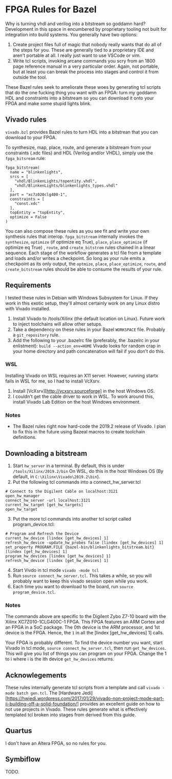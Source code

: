 # FPGA Rules for Bazel
Why is turning vhdl and verilog into a bitstream so goddamn hard? Development in this space in encumbered by proprietary tooling not built for integration into build systems. You generally have two options:
  1) Create project files full of magic that nobody really wants that do all of the steps for you. These are generally tied to a proprietary IDE and aren't portable at all. I really just want to use VSCode or vim.
  2) Write tcl scripts, invoking arcane commands you scry from an 1800 page reference manual in a very particular order. Again, not portable, but at least you can break the process into stages and control it from outside the tool.

These Bazel rules seek to ameliorate these woes by generating tcl scripts that do the one fucking thing you want with an FPGA: turn my goddamn HDL and constraints into a bitstream so you can download it onto your FPGA and make some stupid lights blink.

## Vivado rules
`vivado.bzl` provides Bazel rules to turn HDL into a bitstrean that you can download to your FPGA.

To synthesize, map, place, route, and generate a bitstream from your constraints (.xdc files) and HDL (Verilog and/or VHDL), simply use the `fpga_bitsream` rule:

```
fpga_bitstream(
  name = "blinkenlights",
  srcs = [
    "vhdl/BlinkenLights/topentity.vhdl",
    "vhdl/BlinkenLights/blinkenlights_types.vhdl"
  ],
  part = "xc7z020clg400-1",
  constraints = [
    "const.xdc"
  ],
  topEntity = "topEntity",
  optimize = False
)
```

You can also compose these rules as you see fit and write your own synthesis rules that interop. `fpga_bitstream` internally invokes the `synthesize`, `optimize` (if optimize eq True), `place`, `place_optimize` (if optimize eq True) , `route`, and `create_bitstrem` rules chained in a linear sequence. Each stage of the workflow generates a tcl file from a template and loads and/or writes a checkpoint. So long as your rule emits a checkpoint as its only output, the `optmize`, `place`, `place_optimize`, `route`, and `create_bitstream` rules should be able to consume the results of your rule.

## Requirements
I tested these rules in Debian with Windows Subsystem for Linux. If they work in this exotic setup, they'll almost certainly work on any Linux distro with Vivado installed.

  1. Install Vivado to /tools/Xilinx (the default location on Linux). Future work to inject toolchains will allow other setups.
  2. Take a dependency on these rules in your Bazel `WORKSPACE` file. Probably a `git_repository` rule.
  3. Add the following to your .bazelrc file (preferably, the .bazelrc in your enlistment):
    ```
    build --action_env=HOME
    ```
    Vivado looks for random crap in your home directory and path concatenation will fail if you don't do this.

### WSL
Installing Vivado on WSL requires an X11 server. However, running startx fails in WSL for me, so I had to install VcXsrv.
1. Install [VcXsrv][http://vcxsrv.sourceforge] in the host Windows OS.
2. I couldn't get the cable driver to work in WSL. To work around this, install Vivado Lab Edition on the host Windows environment.

### Notes
* The Bazel rules right now hard-code the 2019.2 release of Vivado. I plan to fix this in the future using Bazeal macros to create toolchain definitions.

## Downloading a bitstream
  1. Start `hw_server` in a terminal. By default, this is under `/tools/Xilinx/2019.2/bin` On WSL, do this in the host Windows OS (By default, in `C:\Xilinx\Vivado\2019.2\bin`).
  2. Put the following tcl commands into a connect_hw_server.tcl 
  ```
  # Connect to the Digilent Cable on localhost:3121
  open_hw_manager
  connect_hw_server -url localhost:3121
  current_hw_target [get_hw_targets]
  open_hw_target
  ```
  3. Put the more tcl commands into another tcl script called program_device.tcl:
  ```
  # Program and Refresh the Device
  current_hw_device [lindex [get_hw_devices] 1]
  refresh_hw_device -update_hw_probes false [lindex [get_hw_devices] 1]
  set_property PROGRAM.FILE {bazel-bin/blinkenlights_bitstream.bit} [lindex [get_hw_devices] 1]
  program_hw_devices [lindex [get_hw_devices] 1]
  refresh_hw_device [lindex [get_hw_devices] 1] 
  ```
  4. Start Vivdo in tcl mode `vivado -mode tcl`
  5. Run `source connect_hw_server.tcl`. This takes a while, so you will probably want to keep this vivado session open while you work.
  6. Each time you want to download to the board, run `source program_device.tcl`.

### Notes
The commands above are specific to the Digilent Zybo Z7-10 board with the Xilinx XC7Z010-1CLG400C-1 FPGA. This FPGA features an ARM Cortex and an FPGA in a SoC package. The 0th device is the ARM processor, and 1st device is the FPGA. Hence, the `1` in all the [lindex [get_hw_devices] 1] calls.

Your FPGA is probably different. To find the device number you want, start Vivado in tcl mode, `source connect_hw_server.tcl`, then run `get_hw_devices`. This will give you list of things you can program on your FPGA. Change the 1 to i where i is the ith device `get_hw_devices` returns.

## Acknowlegements
These rules internally generate tcl scripts from a template and call `vivado -mode batch gen.tcl`. The [Hardware Jedi][https://hwjedi.wordpress.com/2017/01/29/vivado-non-project-mode-part-ii-building-off-a-solid-foundation/] provides an excellent guide on how to not use projects in Vivado. These rules generate what is effectively templated tcl broken into stages from derived from this guide.

## Quartus
I don't have an Altera FPGA, so no rules for you.

## Symbiflow
TODO.
